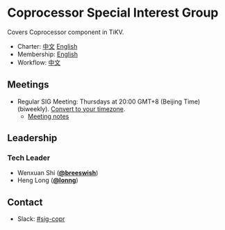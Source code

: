 # Coprocessor Special Interest Group

Covers Coprocessor component in TiKV.

- Charter: [中文](./charter-zh_CN.md) [English](./charter.md)
- Membership: [English](https://tikv.github.io/members/build/index.html?name=coprocessor)
- Workflow: [中文](./workflow-zh_CN.md)

## Meetings

- Regular SIG Meeting: Thursdays at 20:00 GMT+8 (Beijing Time) (biweekly). [Convert to your timezone](https://www.thetimezoneconverter.com/?t=8%3A00%20pm&tz=GMT%2B8&).
  - [Meeting notes](https://docs.google.com/document/d/1ug-WHQblU2-nn2ZzcZamzS_TubSFFfkeBx0Pdo45kR8/edit?usp=sharing)

## Leadership

### Tech Leader

- Wenxuan Shi (**[@breeswish](https://github.com/breeswish)**)
- Heng Long (**[@lonng](https://github.com/lonng)**)

## Contact

- Slack: [#sig-copr](https://slack.tidb.io/invite?team=tikv-wg&channel=sig-copr&ref=github_sig)
